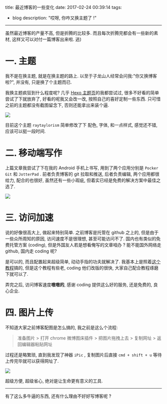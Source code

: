 title: 最近博客的一些变化
date: 2017-02-24 00:39:14
tags:
- blog
description: "哎呀, 你咋又换主题了 !"
---

虽然最近博客的产量不高, 但是折腾的比较多. 而且每次折腾完都会有一些新的素材, 这样又可以对付一篇博客出来啦. 逃)

# 一. 主题

我不是在换主题, 就是在换主题的路上. 以至于子龙山人经常会问我:"你又换博客啦?", 并没有, 只是换了个主题而已.

我换主题疯狂到什么程度呢? 几乎 [Hexo 主题页][1]的我都尝试过, 很多不好看的简单尝试了下就放弃了, 好看的呢我又会改一改, 按照自己的喜好定制一些东西. 只可惜之前的主题都没有截图留念下, 否则还能拿出来装个逼.

![][2]

目前这个主题 `raytaylorism` 简单修改了下 配色, 字体, 和一点样式, 感觉还不错, 应该可以挺一段时间.

# 二. 移动端写作

上篇文章我尝试了下在我的 Android 手机上书写, 用到了两个应用分别是 `Pocker Git` 和 `JotterPad` . 前者负责博客的 git 拉取和推送, 后者负责编辑, 两个应用都很给力, 配合的也很好, 虽然还有一些小瑕疵, 但着实已经是免费的解决方案中最佳之选了.

![][3]

# 三. 访问加速

说的好像很高大上, 做起来特别简单. 之前博客是托管在 github 之上的, 但是由于一些众所周知的原因, 访问速度不是很理想, 甚至可能访问不了. 国内也有类似的免费托管方案 (coding), 但是外国友人若是想看俺写的文章咱办 ? 能不能国外网络走 github, 国内走 coding 呢?

是可以的, 而且配置起来超级简单, 动动手指的功夫就解决了. 我基本上是照着[这个教程][4]搞的, 但是这个教程有些老, coding 他们改版的很快, 大家自己配合教程琢磨下就可以了.

弄完之后, 访问博客速度**嗷嗷的**, 感谢 coding 提供这么好的服务, 还是免费的, 良心企业.

# 四. 图片上传

不知道大家之前博客配图是怎么搞的, 我之前是这么个流程:

> 准备图片 > 打开 chrome 微博图床插件 > 把图片拖拽上去 > 复制网址 > 返回编辑器粘贴网址

过程还是略繁琐, 直到我发现了神器 `iPic` , 复制图片后直接 `cmd + shift + u` 等待上传完毕就可以获得网址了.

![][5]

超级方便, 超级省心, 绝对是让生命更有意义的工具.

---

有了这么多牛逼的东西, 还有什么理由不好好写博客呢 ?

[1]: https://hexo.io/themes/
[2]: /assets/themes-screenshot/01-raytaylorism.png
[3]: https://ww4.sinaimg.cn/large/006tNc79ly1fd0xcj3fmhj31kw0nyh5e.jpg
[4]: http://yumemor.com/2016/04/24/Github-Pages-%E6%9C%8D%E5%8A%A1%E5%A4%AA%E6%85%A2%EF%BC%9F%E6%9D%A5%E8%AF%95%E8%AF%95%E5%88%86%E6%B5%81%E5%90%A7/
[5]: https://ww3.sinaimg.cn/large/006tNc79ly1fd0xv8mhqzj30c009u0tk.jpg